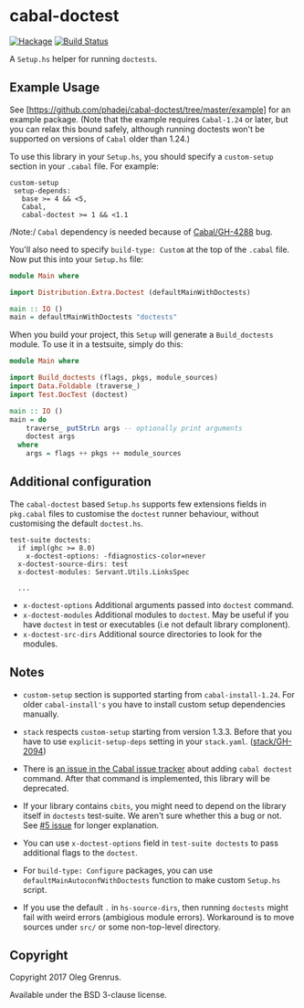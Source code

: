 cabal-doctest
=============

[![Hackage](https://img.shields.io/hackage/v/cabal-doctest.svg)](https://hackage.haskell.org/package/cabal-doctest) [![Build Status](https://travis-ci.org/phadej/cabal-doctest.svg?branch=master)](https://travis-ci.org/phadej/cabal-doctest)

A `Setup.hs` helper for running `doctests`.

Example Usage
-------------

See [https://github.com/phadej/cabal-doctest/tree/master/example] for an
example package. (Note that the example requires `Cabal-1.24` or later, but
you can relax this bound safely, although running doctests won't be supported
on versions of `Cabal` older than 1.24.)

To use this library in your `Setup.hs`, you should specify a `custom-setup`
section in your `.cabal` file. For example:

```
custom-setup
 setup-depends:
   base >= 4 && <5,
   Cabal,
   cabal-doctest >= 1 && <1.1
```

/Note:/ `Cabal` dependency is needed because of
[Cabal/GH-4288](https://github.com/haskell/cabal/issues/4288) bug.

You'll also need to specify `build-type: Custom` at the top of the `.cabal`
file. Now put this into your `Setup.hs` file:

```haskell
module Main where

import Distribution.Extra.Doctest (defaultMainWithDoctests)

main :: IO ()
main = defaultMainWithDoctests "doctests"
```

When you build your project, this `Setup` will generate a `Build_doctests`
module. To use it in a testsuite, simply do this:

```haskell
module Main where

import Build_doctests (flags, pkgs, module_sources)
import Data.Foldable (traverse_)
import Test.DocTest (doctest)

main :: IO ()
main = do
    traverse_ putStrLn args -- optionally print arguments
    doctest args
  where
    args = flags ++ pkgs ++ module_sources
```

Additional configuration
------------------------

The `cabal-doctest` based `Setup.hs` supports few extensions fields
in `pkg.cabal` files to customise the `doctest` runner behaviour, without
customising the default `doctest.hs`.

```
test-suite doctests:
  if impl(ghc >= 8.0)
    x-doctest-options: -fdiagnostics-color=never
  x-doctest-source-dirs: test
  x-doctest-modules: Servant.Utils.LinksSpec

  ...
 ```

* `x-doctest-options` Additional arguments passed into `doctest` command.
* `x-doctest-modules` Additional modules to `doctest`. May be useful if you
  have `doctest` in test or executables (i.e not default library complonent).
* `x-doctest-src-dirs` Additional source directories to look for the modules.

Notes
-----

* `custom-setup` section is supported starting from `cabal-install-1.24`.
  For older `cabal-install's` you have to install custom setup dependencies
  manually.

* `stack` respects `custom-setup` starting from version 1.3.3. Before that
  you have to use `explicit-setup-deps` setting in your `stack.yaml`.
  ([stack/GH-2094](https://github.com/commercialhaskell/stack/issues/2094))

* There is [an issue in the Cabal issue tracker](https://github.com/haskell/cabal/issues/2327)
  about adding `cabal doctest` command. After that command is implemented,
  this library will be deprecated.

* If your library contains `cbits`, you might need to depend on the library
  itself in `doctests` test-suite. We aren't sure whether this a bug or not.
  See [#5 issue](https://github.com/phadej/cabal-doctest/issues/5) for longer
  explanation.

* You can use `x-doctest-options` field in `test-suite doctests` to
  pass additional flags to the `doctest`.

* For `build-type: Configure` packages, you can use
  `defaultMainAutoconfWithDoctests` function to make custom `Setup.hs` script.

* If you use the default `.` in `hs-source-dirs`, then running `doctests`
  might fail with weird errors (ambigious module errors). Workaround is
  to move sources under `src/` or some non-top-level directory.

Copyright
---------

Copyright 2017 Oleg Grenrus.

Available under the BSD 3-clause license.
